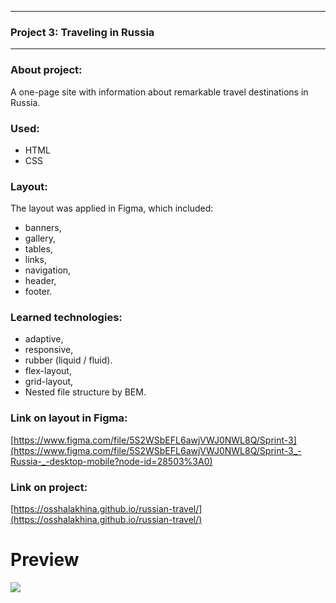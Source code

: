 ------ 
### Project 3: Traveling in Russia
------ 

### About project:

A one-page site with information about remarkable travel destinations in Russia.

### Used: 

* HTML
* CSS

### Layout:

The layout was applied in Figma, which included:

* banners,
* gallery,
* tables,
* links,
* navigation,
* header,
* footer.

### Learned technologies:

* adaptive,
* responsive,
* rubber (liquid / fluid).
* flex-layout,
* grid-layout,
* Nested file structure by BEM.

### Link on layout in Figma: 

[https://www.figma.com/file/5S2WSbEFL6awjVWJ0NWL8Q/Sprint-3](https://www.figma.com/file/5S2WSbEFL6awjVWJ0NWL8Q/Sprint-3_-Russia-_-desktop-mobile?node-id=28503%3A0)

### Link on project: 

[https://osshalakhina.github.io/russian-travel/](https://osshalakhina.github.io/russian-travel/)

# Preview

![](./images/..)
